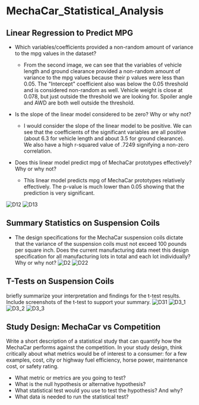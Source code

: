 # MechaCar_Statistical_Analysis

## Linear Regression to Predict MPG
- Which variables/coefficients provided a non-random amount of variance to the mpg values in the dataset?
    - From the second image, we can see that the variables of vehicle length and ground clearance provided a non-random amount of variance to the mpg values because their p values were less than 0.05. The "Intercept" coefficient also was below the 0.05 threshold and is considered non-random as well. Vehicle weight is close at 0.078, but just outside the threshold we are looking for. Spoiler angle and AWD are both well outside the threshold.


- Is the slope of the linear model considered to be zero? Why or why not?
    - I would consider the slope of the linear model to be positive. We can see that the coefficients of the significant variables are all positive (about 6.3 for vehicle length and about 3.5 for ground clearance). We also have a high r-squared value of .7249 signifying a non-zero correlation.


- Does this linear model predict mpg of MechaCar prototypes effectively? Why or why not?
    - This linear model predicts mpg of MechaCar prototypes relatively effectively. The p-value is much lower than 0.05 showing that the prediction is very significant.

![D12](https://user-images.githubusercontent.com/91795475/151675150-f640d7b4-2c56-48e6-b192-e32f7f1d4674.png)
![D13](https://user-images.githubusercontent.com/91795475/151675152-1d02fe23-3ecc-40e2-819b-654f1de9cf31.png)




## Summary Statistics on Suspension Coils
- The design specifications for the MechaCar suspension coils dictate that the variance of the suspension coils must not exceed 100 pounds per square inch. Does the current manufacturing data meet this design specification for all manufacturing lots in total and each lot individually? Why or why not?
![D2](https://user-images.githubusercontent.com/91795475/151675159-f90bdba4-a83b-4420-a06c-ccfa1eeb26c4.png)
![D22](https://user-images.githubusercontent.com/91795475/151675162-2e6ce5eb-c434-496b-b8e9-003787418526.png)




## T-Tests on Suspension Coils
briefly summarize your interpretation and findings for the t-test results. Include screenshots of the t-test to support your summary.
![D31](https://user-images.githubusercontent.com/91795475/151675170-4642df60-415d-4fd7-9575-6440c2330faa.png)
![D3_1](https://user-images.githubusercontent.com/91795475/151675175-6ed929dd-76ef-4cfc-865d-0a12336ef467.png)
![D3_2](https://user-images.githubusercontent.com/91795475/151675177-cb640f3d-d402-4f2e-ac80-faef8a364eb5.png)
![D3_3](https://user-images.githubusercontent.com/91795475/151675179-d08b910f-aab3-4d26-b5ab-a70821fb3a45.png)




## Study Design: MechaCar vs Competition
Write a short description of a statistical study that can quantify how the MechaCar performs against the competition. In your study design, think critically about what metrics would be of interest to a consumer: for a few examples, cost, city or highway fuel efficiency, horse power, maintenance cost, or safety rating.

- What metric or metrics are you going to test?
- What is the null hypothesis or alternative hypothesis?
- What statistical test would you use to test the hypothesis? And why?
- What data is needed to run the statistical test?
